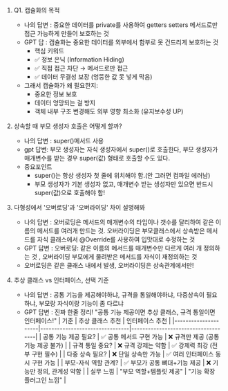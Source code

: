 
1. Q1. 캡슐화의 목적
   - 나의 답변 : 중요한 데이터를 private를 사용하여 getters setters 메서드로만 접근 가능하게 만들어 보호하는 것
   - GPT 답 : 캡슐화는 중요한 데이터를 외부에서 함부로 못 건드리게 보호하는 것
     - 핵심 키워드
     - ✅ 정보 은닉 (Information Hiding)
     - ✅ 직접 접근 차단 → 메서드로만 접근
     - ✅ 데이터 무결성 보장 (엉뚱한 값 못 넣게 막음)
   - 그래서 캡슐화가 왜 필요한지:
     - 중요한 정보 보호
     - 데이터 엉망되는 걸 방지
     - 객체 내부 구조 변경해도 외부 영향 최소화 (유지보수성 UP)
2. 상속할 때 부모 생성자 호출은 어떻게 할까?
   - 나의 답변 : super()메서드 사용
   - gpt 답변: 부모 생성자는 자식 생성자에서 super()로 호출한다, 부모 생성자가 매개변수를 받는 경우 super(값) 형태로 호출할 수도 있다.
   - 중요포인트
     - super()는 항상 생성자 첫 줄에 위치해야 함.(안 그러면 컴파일 에러남)
     - 부모 생성자가 기본 생성자 없고, 매개변수 받는 생성자만 있으면 반드시 super(값)으로 호출해야 함!
3. 다형성에서 '오버로딩'과 '오버라이딩' 차이 설명해봐
   - 나의 답변 : 오버로딩은 메서드의 매개변수의 타입이나 갯수를 달리하여 같은 이름의 메서드를 여러개 만드는 것. 오버라이딩은 부모클래스에서 상속받은 메서드를 자식 클래스에서 @Override를 사용하여 입맛대로 수정하는 것
   - GPT 답변 :  오버로딩:	같은 이름의 메서드를 매개변수만 다르게 여러 개 정의하는 것 , 오버라이딩 부모에게 물려받은 메서드를 자식이 재정의하는 것
   - 오버로딩은 같은 클래스 내에서 발생, 오버라이딩은 상속관계에서만!
  
4. 추상 클래스 vs 인터페이스, 선택 기준
   - 나의 답변 : 공통 기능을 제공해야하냐, 규격을 통일해야하냐, 다중상속이 필요하냐, 부모랑 자식이랑 기능이 좀 다르냐
   - GPT 답변 : 진짜 한줄 정리! "공통 기능 제공이면 추상 클래스, 규격 통일이면 인터페이스!"
 |  기준                  | 추상 클래스 추천                   | 인터페이스 추천                      |
|---------------------|--------------------------------|------------------------------------|
| 공통 기능 제공 필요?    | ✅ 공통 메서드 구현 가능               | ❌ 규격만 제공 (공통 기능 제공 불가)        |
| 규격 통일 중요?        | ❌ 규격 강제는 약함                   | ✅ 강제력 최강 (전부 구현 필수)           |
| 다중 상속 필요?        | ❌ 단일 상속만 가능                   | ✅ 여러 인터페이스 동시 구현 가능          |
| 부모-자식 역할 관계?    | ✅ 부모가 공통 뼈대+기능 제공           | ❌ 기능만 정의, 관계성 약함              |
| 실무 느낌              | "부모 역할+템플릿 제공"               | "기능 확장 플러그인 느낌"               |
